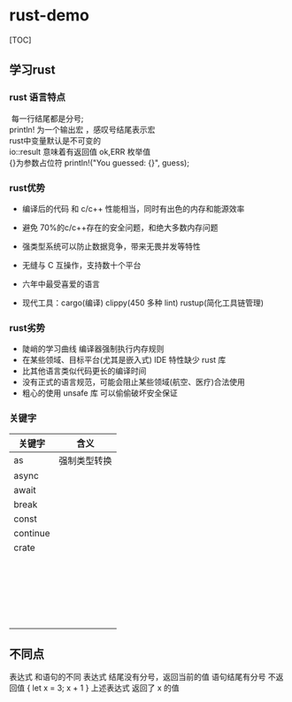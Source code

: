# rust-demo
[TOC]



## 学习rust

### rust 语言特点

​    每一行结尾都是分号;  
​    println! 为一个输出宏 ，感叹号结尾表示宏  
​    rust中变量默认是不可变的  
​    io::result 意味着有返回值 ok,ERR 枚举值  
​    {}为参数占位符  println!("You guessed: {}", guess);  


### rust优势
- 编译后的代码 和 c/c++ 性能相当，同时有出色的内存和能源效率

- 避免 70%的c/c++存在的安全问题，和绝大多数内存问题
- 强类型系统可以防止数据竞争，带来无畏并发等特性
- 无缝与 C 互操作，支持数十个平台
- 六年中最受喜爱的语言
- 现代工具：cargo(编译)  clippy(450 多种 lint) rustup(简化工具链管理)


### rust劣势
- 陡峭的学习曲线 编译器强制执行内存规则
- 在某些领域、目标平台(尤其是嵌入式) IDE 特性缺少 rust 库
- 比其他语言类似代码更长的编译时间
- 没有正式的语言规范，可能会阻止某些领域(航空、医疗)合法使用
- 粗心的使用 unsafe 库 可以偷偷破坏安全保证

### 关键字

| 关键字   | 含义         |
| -------- | ------------ |
| as       | 强制类型转换 |
| async    |              |
| await    |              |
| break    |              |
| const    |              |
| continue |              |
| crate    |              |
|          |              |
|          |              |
|          |              |
|          |              |
|          |              |
|          |              |
|          |              |
|          |              |
|          |              |
|          |              |
|          |              |
|          |              |
|          |              |
|          |              |
|          |              |
|          |              |
|          |              |
|          |              |
|          |              |
|          |              |
|          |              |
|          |              |

## 不同点
表达式 和语句的不同
表达式 结尾没有分号，返回当前的值
语句结尾有分号  不返回值
{
    let x = 3;
    x + 1
}
 上述表达式 返回了 x 的值
